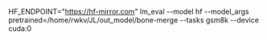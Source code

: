 HF_ENDPOINT="https://hf-mirror.com" lm_eval --model hf --model_args pretrained=/home/rwkv/JL/out_model/bone-merge --tasks gsm8k --device cuda:0
